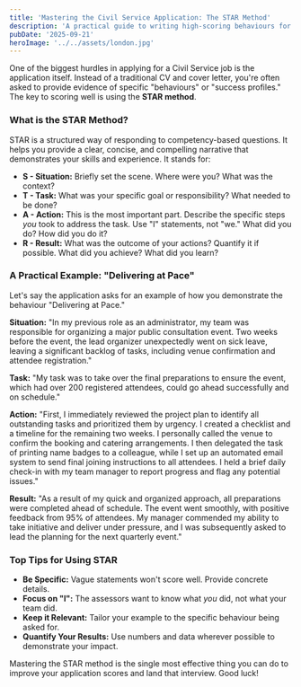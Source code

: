 ```yaml
---
title: 'Mastering the Civil Service Application: The STAR Method'
description: 'A practical guide to writing high-scoring behaviours for your UK Civil Service job application using the STAR method (Situation, Task, Action, Result).'
pubDate: '2025-09-21'
heroImage: '../../assets/london.jpg'
---
```


One of the biggest hurdles in applying for a Civil Service job is the application itself. Instead of a traditional CV and cover letter, you're often asked to provide evidence of specific "behaviours" or "success profiles." The key to scoring well is using the **STAR method**.

### What is the STAR Method?

STAR is a structured way of responding to competency-based questions. It helps you provide a clear, concise, and compelling narrative that demonstrates your skills and experience. It stands for:

*   **S - Situation:** Briefly set the scene. Where were you? What was the context?
*   **T - Task:** What was your specific goal or responsibility? What needed to be done?
*   **A - Action:** This is the most important part. Describe the specific steps *you* took to address the task. Use "I" statements, not "we." What did you do? How did you do it?
*   **R - Result:** What was the outcome of your actions? Quantify it if possible. What did you achieve? What did you learn?

### A Practical Example: "Delivering at Pace"

Let's say the application asks for an example of how you demonstrate the behaviour "Delivering at Pace."

**Situation:**
"In my previous role as an administrator, my team was responsible for organizing a major public consultation event. Two weeks before the event, the lead organizer unexpectedly went on sick leave, leaving a significant backlog of tasks, including venue confirmation and attendee registration."

**Task:**
"My task was to take over the final preparations to ensure the event, which had over 200 registered attendees, could go ahead successfully and on schedule."

**Action:**
"First, I immediately reviewed the project plan to identify all outstanding tasks and prioritized them by urgency. I created a checklist and a timeline for the remaining two weeks. I personally called the venue to confirm the booking and catering arrangements. I then delegated the task of printing name badges to a colleague, while I set up an automated email system to send final joining instructions to all attendees. I held a brief daily check-in with my team manager to report progress and flag any potential issues."

**Result:**
"As a result of my quick and organized approach, all preparations were completed ahead of schedule. The event went smoothly, with positive feedback from 95% of attendees. My manager commended my ability to take initiative and deliver under pressure, and I was subsequently asked to lead the planning for the next quarterly event."

### Top Tips for Using STAR

*   **Be Specific:** Vague statements won't score well. Provide concrete details.
*   **Focus on "I":** The assessors want to know what *you* did, not what your team did.
*   **Keep it Relevant:** Tailor your example to the specific behaviour being asked for.
*   **Quantify Your Results:** Use numbers and data wherever possible to demonstrate your impact.

Mastering the STAR method is the single most effective thing you can do to improve your application scores and land that interview. Good luck!
